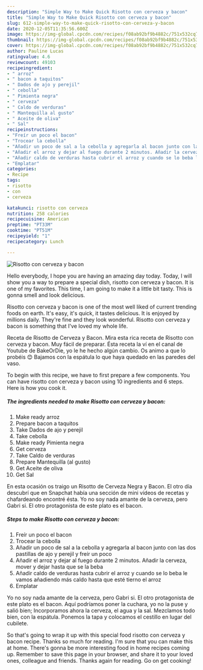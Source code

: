 ```yaml
---
description: "Simple Way to Make Quick Risotto con cerveza y bacon"
title: "Simple Way to Make Quick Risotto con cerveza y bacon"
slug: 612-simple-way-to-make-quick-risotto-con-cerveza-y-bacon
date: 2020-12-05T11:35:56.600Z
image: https://img-global.cpcdn.com/recipes/f08ab92bf9b4882c/751x532cq70/risotto-con-cerveza-y-bacon-foto-principal.jpg
thumbnail: https://img-global.cpcdn.com/recipes/f08ab92bf9b4882c/751x532cq70/risotto-con-cerveza-y-bacon-foto-principal.jpg
cover: https://img-global.cpcdn.com/recipes/f08ab92bf9b4882c/751x532cq70/risotto-con-cerveza-y-bacon-foto-principal.jpg
author: Pauline Lucas
ratingvalue: 4.6
reviewcount: 49103
recipeingredient:
- " arroz"
- " bacon a taquitos"
- " Dados de ajo y perejil"
- " cebolla"
- " Pimienta negra"
- " cerveza"
- " Caldo de verduras"
- " Mantequilla al gusto"
- " Aceite de oliva"
- " Sal"
recipeinstructions:
- "Freír un poco el bacon"
- "Trocear la cebolla"
- "Añadir un poco de sal a la cebolla y agregarla al bacon junto con las dos pastillas de ajo y perejil y freír un poco"
- "Añadir el arroz y dejar al fuego durante 2 minutos. Añadir la cerveza, mover y dejar hasta que se la beba"
- "Añadir caldo de verduras hasta cubrir el arroz y cuando se lo beba le vamos añadiendo más caldo hasta que esté tierno el arroz"
- "Emplatar"
categories:
- Recipe
tags:
- risotto
- con
- cerveza

katakunci: risotto con cerveza 
nutrition: 258 calories
recipecuisine: American
preptime: "PT33M"
cooktime: "PT51M"
recipeyield: "1"
recipecategory: Lunch

---
```



![Risotto con cerveza y bacon](https://img-global.cpcdn.com/recipes/f08ab92bf9b4882c/751x532cq70/risotto-con-cerveza-y-bacon-foto-principal.jpg)

Hello everybody, I hope you are having an amazing day today. Today, I will show you a way to prepare a special dish, risotto con cerveza y bacon. It is one of my favorites. This time, I am going to make it a little bit tasty. This is gonna smell and look delicious.

Risotto con cerveza y bacon is one of the most well liked of current trending foods on earth. It's easy, it's quick, it tastes delicious. It is enjoyed by millions daily. They're fine and they look wonderful. Risotto con cerveza y bacon is something that I've loved my whole life.

Receta de Risotto de Cerveza y Bacon. Mira esta rica receta de Risotto con cerveza y bacon. Muy fácil de preparar. Ésta receta la ví en el canal de Youtube de BakeOrDie, yo le he hecho algún cambio. Os animo a que lo probéis 😊 Bajamos con la espátula lo que haya quedado en las paredes del vaso.


To begin with this recipe, we have to first prepare a few components. You can have risotto con cerveza y bacon using 10 ingredients and 6 steps. Here is how you cook it.

<!--inarticleads1-->

##### The ingredients needed to make Risotto con cerveza y bacon:

1. Make ready  arroz
1. Prepare  bacon a taquitos
1. Take  Dados de ajo y perejil
1. Take  cebolla
1. Make ready  Pimienta negra
1. Get  cerveza
1. Take  Caldo de verduras
1. Prepare  Mantequilla (al gusto)
1. Get  Aceite de oliva
1. Get  Sal


En esta ocasión os traigo un Risotto de Cerveza Negra y Bacon. El otro día descubrí que en Snapchat había una sección de mini vídeos de recetas y chafardeando encontré ésta. Yo no soy nada amante de la cerveza, pero Gabri si. El otro protagonista de este plato es el bacon. 

<!--inarticleads2-->

##### Steps to make Risotto con cerveza y bacon:

1. Freír un poco el bacon
1. Trocear la cebolla
1. Añadir un poco de sal a la cebolla y agregarla al bacon junto con las dos pastillas de ajo y perejil y freír un poco
1. Añadir el arroz y dejar al fuego durante 2 minutos. Añadir la cerveza, mover y dejar hasta que se la beba
1. Añadir caldo de verduras hasta cubrir el arroz y cuando se lo beba le vamos añadiendo más caldo hasta que esté tierno el arroz
1. Emplatar


Yo no soy nada amante de la cerveza, pero Gabri si. El otro protagonista de este plato es el bacon. Aquí podríamos poner la cuchara, yo no la puse y salió bien; Incorporamos ahora la cerveza, el agua y la sal. Mezclamos todo bien, con la espátula. Ponemos la tapa y colocamos el cestillo en lugar del cubilete. 

So that's going to wrap it up with this special food risotto con cerveza y bacon recipe. Thanks so much for reading. I'm sure that you can make this at home. There's gonna be more interesting food in home recipes coming up. Remember to save this page in your browser, and share it to your loved ones, colleague and friends. Thanks again for reading. Go on get cooking!
